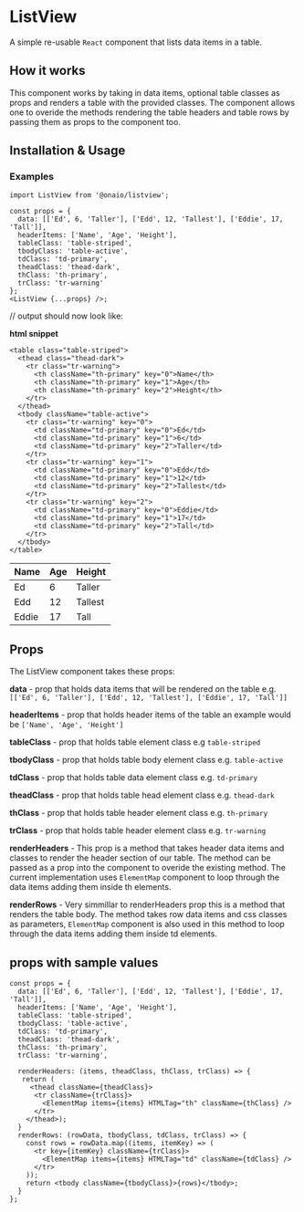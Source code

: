 # ListView

A simple re-usable `React` component that lists data items in a table.

## How it works

This component works by taking in data items, optional table classes as props and renders a table with the provided classes. The component allows one to overide the methods rendering the table headers and table rows by passing them as props to the component too.

## Installation & Usage

### Examples

```tsx
import ListView from '@onaio/listview';

const props = {
  data: [['Ed', 6, 'Taller'], ['Edd', 12, 'Tallest'], ['Eddie', 17, 'Tall']],
  headerItems: ['Name', 'Age', 'Height'],
  tableClass: 'table-striped',
  tbodyClass: 'table-active',
  tdClass: 'td-primary',
  theadClass: 'thead-dark',
  thClass: 'th-primary',
  trClass: 'tr-warning'
};
<ListView {...props} />;
```

// output should now look like:

**html snippet**

```
<table class="table-striped">
  <thead class="thead-dark">
    <tr class="tr-warning">
      <th className="th-primary" key="0">Name</th>
      <th className="th-primary" key="1">Age</th>
      <th className="th-primary" key="2">Height</th>
    </tr>
  </thead>
  <tbody className="table-active">
    <tr class="tr-warning" key="0">
      <td className="td-primary" key="0">Ed</td>
      <td className="td-primary" key="1">6</td>
      <td className="td-primary" key="2">Taller</td>
    </tr>
    <tr class="tr-warning" key="1">
      <td className="td-primary" key="0">Edd</td>
      <td className="td-primary" key="1">12</td>
      <td className="td-primary" key="2">Tallest</td>
    </tr>
    <tr class="tr-warning" key="2">
      <td className="td-primary" key="0">Eddie</td>
      <td className="td-primary" key="1">17</td>
      <td className="td-primary" key="2">Tall</td>
    </tr>
  </tbody>
</table>
```

 <table class="table-striped">
      <thead class="thead-dark">
        <tr class="tr-warning">
          <th className="th-primary" key="0"> Name </th>
          <th className="th-primary" key="1"> Age </th>
          <th className="th-primary" key="2"> Height </th>
        </tr>
      </thead>
      <tbody className="table-active">
        <tr class="tr-warning" key="0">
          <td className="td-primary" key="0"> Ed </td>
          <td className="td-primary" key="1"> 6 </td>
          <td className="td-primary" key="2"> Taller </td>
        </tr>
        <tr class="tr-warning" key="1">
          <td className="td-primary" key="0"> Edd </td>
          <td className="td-primary" key="1"> 12 </td>
          <td className="td-primary" key="2"> Tallest </td>
        </tr>
        <tr class="tr-warning" key="2">
          <td className="td-primary" key="0"> Eddie </td>
          <td className="td-primary" key="1"> 17 </td>
          <td className="td-primary" key="2"> Tall </td>
        </tr>
      </tbody>
  </table>

## Props

The ListView component takes these props:

**data** - prop that holds data items that will be rendered on the table e.g. `[['Ed', 6, 'Taller'], ['Edd', 12, 'Tallest'], ['Eddie', 17, 'Tall']]`

**headerItems** - prop that holds header items of the table an example would be `['Name', 'Age', 'Height']`

**tableClass** - prop that holds table element class e.g `table-striped`

**tbodyClass** - prop that holds table body element class e.g. `table-active`

**tdClass** - prop that holds table data element class e.g. `td-primary`

**theadClass** - prop that holds table head element class e.g. `thead-dark`

**thClass** - prop that holds table header element class e.g. `th-primary`

**trClass** - prop that holds table header element class e.g. `tr-warning`

**renderHeaders** - This prop is a method that takes header data items and classes to render the header section of our table. The method can be passed as a prop into the component to overide the existing method. The current implementation uses `ElementMap` component to loop through the data items adding them inside th elements.

**renderRows** - Very simmillar to renderHeaders prop this is a method that renders the table body. The method takes row data items and css classes as parameters, `ElementMap` component is also used in this method to loop through the data items adding them inside td elements.

## props with sample values

```tsx
const props = {
  data: [['Ed', 6, 'Taller'], ['Edd', 12, 'Tallest'], ['Eddie', 17, 'Tall']],
  headerItems: ['Name', 'Age', 'Height'],
  tableClass: 'table-striped',
  tbodyClass: 'table-active',
  tdClass: 'td-primary',
  theadClass: 'thead-dark',
  thClass: 'th-primary',
  trClass: 'tr-warning',

  renderHeaders: (items, theadClass, thClass, trClass) => {
   return (
     <thead className={theadClass}>
      <tr className={trClass}>
        <ElementMap items={items} HTMLTag="th" className={thClass} />
      </tr>
    </thead>);
  }
  renderRows: (rowData, tbodyClass, tdClass, trClass) => {
    const rows = rowData.map((items, itemKey) => (
      <tr key={itemKey} className={trClass}>
        <ElementMap items={items} HTMLTag="td" className={tdClass} />
      </tr>
    ));
    return <tbody className={tbodyClass}>{rows}</tbody>;
  }
};
```
